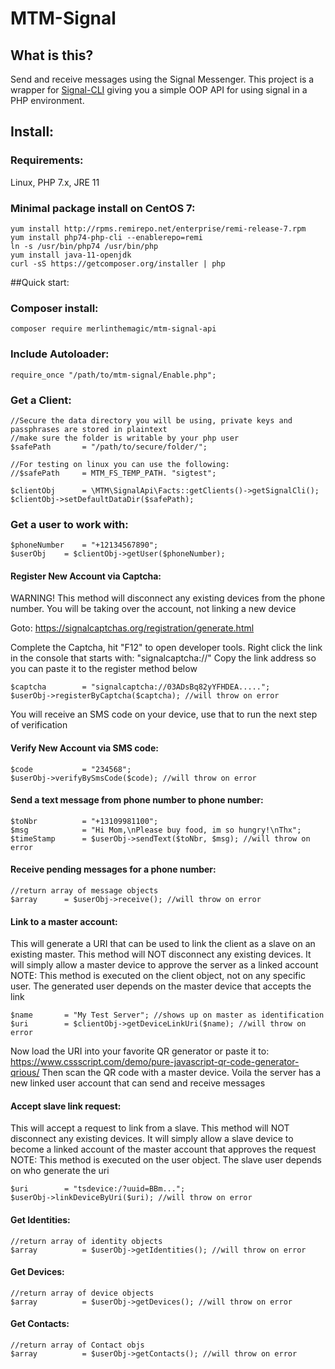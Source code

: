 # MTM-Signal

## What is this?

Send and receive messages using the Signal Messenger. This project is a wrapper for <a href="https://github.com/AsamK/signal-cli">Signal-CLI</a> giving you a simple OOP API for using signal in a PHP environment.

## Install:

### Requirements:

Linux, PHP 7.x, JRE 11

### Minimal package install on CentOS 7:

```
yum install http://rpms.remirepo.net/enterprise/remi-release-7.rpm
yum install php74-php-cli --enablerepo=remi
ln -s /usr/bin/php74 /usr/bin/php
yum install java-11-openjdk
curl -sS https://getcomposer.org/installer | php

```

##Quick start:

### Composer install:

```
composer require merlinthemagic/mtm-signal-api
```

### Include Autoloader:

```
require_once "/path/to/mtm-signal/Enable.php";
```

### Get a Client:

```
//Secure the data directory you will be using, private keys and passphrases are stored in plaintext
//make sure the folder is writable by your php user
$safePath		= "/path/to/secure/folder/";

//For testing on linux you can use the following:
//$safePath		= MTM_FS_TEMP_PATH. "sigtest";

$clientObj		= \MTM\SignalApi\Facts::getClients()->getSignalCli();
$clientObj->setDefaultDataDir($safePath);
```

### Get a user to work with:

```
$phoneNumber	= "+12134567890";
$userObj	= $clientObj->getUser($phoneNumber);

```

#### Register New Account via Captcha:

WARNING! This method will disconnect any existing devices from the phone number.
You will be taking over the account, not linking a new device

Goto: https://signalcaptchas.org/registration/generate.html

Complete the Captcha, hit "F12" to open developer tools. Right click the link in the console that starts with: "signalcaptcha://" Copy the link address so you can paste it to the register method below

```
$captcha		= "signalcaptcha://03ADsBq82yYFHDEA.....";
$userObj->registerByCaptcha($captcha); //will throw on error
```

You will receive an SMS code on your device, use that to run the next step of verification

#### Verify New Account via SMS code:

```
$code			= "234568";
$userObj->verifyBySmsCode($code); //will throw on error
```


#### Send a text message from phone number to phone number:

```
$toNbr			= "+13109981100";
$msg			= "Hi Mom,\nPlease buy food, im so hungry!\nThx";
$timeStamp		= $userObj->sendText($toNbr, $msg); //will throw on error
```

#### Receive pending messages for a phone number:

```
//return array of message objects
$array		= $userObj->receive(); //will throw on error
```

#### Link to a master account:

This will generate a URI that can be used to link the client as a slave on an existing master.
This method will NOT disconnect any existing devices. It will simply allow 
a master device to approve the server as a linked account
NOTE: This method is executed on the client object, not on any specific user. The generated user depends on
the master device that accepts the link

```
$name		= "My Test Server"; //shows up on master as identification
$uri		= $clientObj->getDeviceLinkUri($name); //will throw on error
```

Now load the URI into your favorite QR generator or paste it to:
https://www.cssscript.com/demo/pure-javascript-qr-code-generator-qrious/
Then scan the QR code with a master device.
Voila the server has a new linked user account that can send and receive messages

#### Accept slave link request:

This will accept a request to link from a slave.
This method will NOT disconnect any existing devices. It will simply allow 
a slave device to become a linked account of the master account that approves the request
NOTE: This method is executed on the user object. The slave user depends on who generate the uri

```
$uri		= "tsdevice:/?uuid=BBm...";
$userObj->linkDeviceByUri($uri); //will throw on error
```

#### Get Identities:

```
//return array of identity objects
$array			= $userObj->getIdentities(); //will throw on error
```

#### Get Devices:

```
//return array of device objects
$array			= $userObj->getDevices(); //will throw on error
```

#### Get Contacts:

```
//return array of Contact objs
$array			= $userObj->getContacts(); //will throw on error
```
